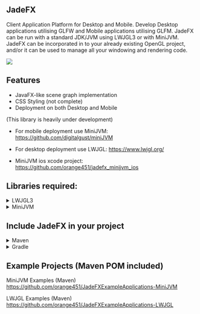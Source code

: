 ## JadeFX
Client Application Platform for Desktop and Mobile. Develop Desktop applications utilising GLFW and Mobile applications utilising GLFM. JadeFX can be run with a standard JDK/JVM using LWJGL3 or with MiniJVM. JadeFX can be incorporated in to your already existing OpenGL project, and/or it can be used to manage all your windowing and rendering code.

[![](https://jitpack.io/v/orange451/JadeFX.svg)](https://jitpack.io/#orange451/JadeFX)

## Features
- JavaFX-like scene graph implementation
- CSS Styling (not complete)
- Deployment on both Desktop and Mobile




(This library is heavily under development)

- For mobile deployment use MiniJVM: https://github.com/digitalgust/miniJVM

- For desktop deployment use LWJGL: https://www.lwjgl.org/

- MiniJVM ios xcode project: https://github.com/orange451/jadefx_minijvm_ios

## Libraries required:
<details><summary>LWJGL3</summary>

* [minijvm_desktop_glfm](https://github.com/orange451/minijvm_desktop_glfm)
	
* [LWJGL3](https://www.lwjgl.org/)
	
* [JOML](https://github.com/JOML-CI/JOML) (Can download with [LWJGL](https://www.lwjgl.org/customize))
	
* [NanoVG](https://github.com/memononen/nanovg) (Can download with [LWJGL](https://www.lwjgl.org/customize))
	
* [TinyFD](https://github.com/native-toolkit/tinyfiledialogs) (Can download with [LWJGL](https://www.lwjgl.org/customize))
</details>

<details><summary>MiniJVM</summary>

* [minijvm_rt](https://github.com/orange451/minijvm_rt)
	
* [glfw_gui](https://github.com/orange451/glfw_gui)
	
* [JOML](https://github.com/JOML-CI/JOML)
</details>

## Include JadeFX in your project
<details><summary>Maven</summary>

	<repositories>
		<repository>
		    <id>jitpack.io</id>
		    <url>https://jitpack.io</url>
		</repository>
	</repositories>
	
	<dependency>
	    <groupId>com.github.orange451</groupId>
	    <artifactId>JadeFX</artifactId>
	    <version>master-SNAPSHOT</version>
	</dependency>
</details>

<details><summary>Gradle</summary>

	allprojects {
		repositories {
			...
			maven { url 'https://jitpack.io' }
		}
	}
	
	dependencies {
	        implementation 'com.github.orange451:JadeFX:master-SNAPSHOT'
	}
</details>

## Example Projects (Maven POM included)
MiniJVM Examples (Maven)
https://github.com/orange451/JadeFXExampleApplications-MiniJVM

LWJGL Examples (Maven)
https://github.com/orange451/JadeFXExampleApplications-LWJGL
